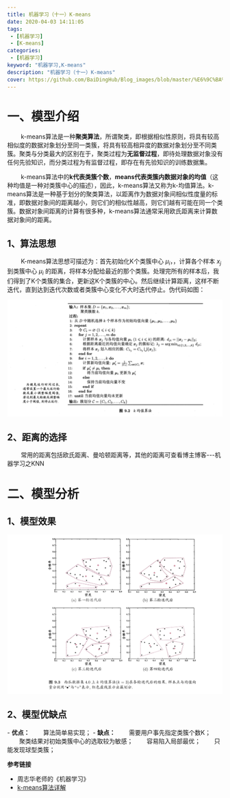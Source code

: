 ```yaml
---
title: 机器学习（十一）K-means
date: 2020-04-03 14:11:05
tags:
 - [机器学习]
 - [K-means]
categories: 
 - [机器学习]
keyword: "机器学习,K-means"
description: "机器学习（十一）K-means"
cover: https://github.com/BaiDingHub/Blog_images/blob/master/%E6%9C%BA%E5%99%A8%E5%AD%A6%E4%B9%A0/%E6%9C%BA%E5%99%A8%E5%AD%A6%E4%B9%A0%EF%BC%88%E5%8D%81%E4%B8%80%EF%BC%89K-means/cover.png?raw=true
---
```


<meta name="referrer" content="no-referrer"/>



# 一、模型介绍

 &emsp;&emsp;  k-means算法是一种**聚类算法**，所谓聚类，即根据相似性原则，将具有较高相似度的数据对象划分至同一类簇，将具有较高相异度的数据对象划分至不同类簇。聚类与分类最大的区别在于，聚类过程为**无监督过程**，即待处理数据对象没有任何先验知识，而分类过程为有监督过程，即存在有先验知识的训练数据集。

 &emsp;&emsp;  k-means算法中的**k代表类簇个数**，**means代表类簇内数据对象的均值**（这种均值是一种对类簇中心的描述），因此，k-means算法又称为k-均值算法。k-means算法是一种基于划分的聚类算法，以距离作为数据对象间相似性度量的标准，即数据对象间的距离越小，则它们的相似性越高，则它们越有可能在同一个类簇。数据对象间距离的计算有很多种，k-means算法通常采用欧氏距离来计算数据对象间的距离。



## 1、算法思想

 &emsp;&emsp;  K-means算法思想可描述为：首先初始化K个类簇中心$\ \mu_i$，，计算各个样本$\ x_j$ 到类簇中心$\ \mu_i$ 的距离，将样本分配给最近的那个类簇。处理完所有的样本后，我们得到了K个类簇的集合，更新这K个类簇的中心。然后继续计算距离，这样不断迭代，直到达到迭代次数或者类簇中心变化不大时迭代停止。伪代码如图：

![1](https://github.com/BaiDingHub/Blog_images/blob/master/%E6%9C%BA%E5%99%A8%E5%AD%A6%E4%B9%A0/%E6%9C%BA%E5%99%A8%E5%AD%A6%E4%B9%A0%EF%BC%88%E5%8D%81%E4%B8%80%EF%BC%89K-means/1.png?raw=true)

## 2、距离的选择

 &emsp;&emsp;  常用的距离包括欧氏距离、曼哈顿距离等，其他的距离可查看博主博客---机器学习之KNN



# 二、模型分析

## 1、模型效果

![2](https://github.com/BaiDingHub/Blog_images/blob/master/%E6%9C%BA%E5%99%A8%E5%AD%A6%E4%B9%A0/%E6%9C%BA%E5%99%A8%E5%AD%A6%E4%B9%A0%EF%BC%88%E5%8D%81%E4%B8%80%EF%BC%89K-means/2.png?raw=true)

## 2、模型优缺点

\- **优点：**
  算法简单易实现；
\- **缺点：**
  需要用户事先指定类簇个数K；
  聚类结果对初始类簇中心的选取较为敏感；
  容易陷入局部最优；
  只能发现球型类簇；



**参考链接**

- 周志华老师的《机器学习》
- [k-means算法详解](https://blog.csdn.net/zhihua_oba/article/details/73832614)